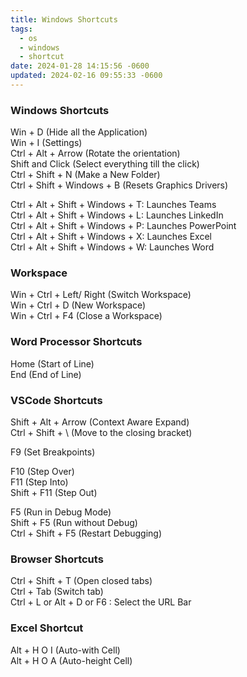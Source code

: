 ```yaml
---
title: Windows Shortcuts
tags:
  - os
  - windows
  - shortcut
date: 2024-01-28 14:15:56 -0600
updated: 2024-02-16 09:55:33 -0600
---
```


### Windows Shortcuts

Win + D (Hide all the Application)  
Win + I (Settings)  
Ctrl + Alt + Arrow (Rotate the orientation)  
Shift and Click (Select everything till the click)  
Ctrl + Shift + N (Make a New Folder)  
Ctrl + Shift + Windows + B (Resets Graphics Drivers)

Ctrl + Alt + Shift + Windows + T: Launches Teams  
Ctrl + Alt + Shift + Windows + L: Launches LinkedIn  
Ctrl + Alt + Shift + Windows + P: Launches PowerPoint  
Ctrl + Alt + Shift + Windows + X: Launches Excel  
Ctrl + Alt + Shift + Windows + W: Launches Word

### Workspace

Win + Ctrl + Left/ Right (Switch Workspace)  
Win + Ctrl + D (New Workspace)  
Win + Ctrl + F4 (Close a Workspace)

### Word Processor Shortcuts

Home (Start of Line)  
End (End of Line)

### VSCode Shortcuts

Shift + Alt + Arrow (Context Aware Expand)  
Ctrl + Shift + \ (Move to the closing bracket)

F9 (Set Breakpoints)

F10 (Step Over)  
F11 (Step Into)  
Shift + F11 (Step Out)

F5 (Run in Debug Mode)  
Shift + F5 (Run without Debug)  
Ctrl + Shift + F5 (Restart Debugging)

### Browser Shortcuts

Ctrl + Shift + T (Open closed tabs)  
Ctrl + Tab (Switch tab)  
Ctrl + L or Alt + D or F6 : Select the URL Bar

### Excel Shortcut

Alt + H O I (Auto-with Cell)  
Alt + H O A (Auto-height Cell)
